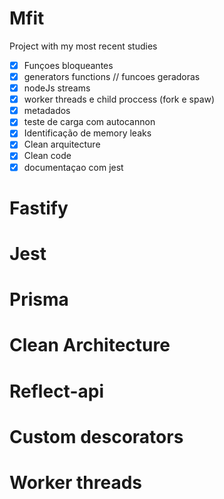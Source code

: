 # Mfit
Project with my most recent studies
- [x] Funçoes bloqueantes
- [x] generators functions // funcoes geradoras
- [x] nodeJs streams
- [x] worker threads e child proccess (fork e spaw)
- [x] metadados
- [x] teste de carga com autocannon
- [x] Identificação de memory leaks
- [x] Clean arquitecture
- [x] Clean code
- [x] documentaçao com jest

# Fastify
# Jest
# Prisma
# Clean Architecture
# Reflect-api
# Custom descorators
# Worker threads
